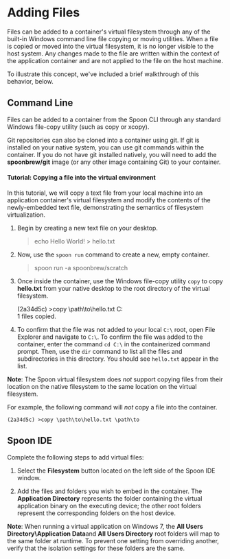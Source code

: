 # Adding Files

Files can be added to a container's virtual filesystem through any of the built-in Windows command line file copying or moving utilities. When a file is copied or moved into the virtual filesystem, it is no longer visible to the host system. Any changes made to the file are written within the context of the application container and are not applied to the file on the host machine.

To illustrate this concept, we've included a brief walkthrough of this behavior, below.

## Command Line

Files can be added to a container from the Spoon CLI through any standard Windows file-copy utility (such as copy or xcopy).

Git repositories can also be cloned into a container using git. If git is installed on your native system, you can use git commands within the container. If you do not have git installed natively, you will need to add the **spoonbrew/git** image (or any other image containing Git) to your container.

#### Tutorial: Copying a file into the virtual environment

In this tutorial, we will copy a text file from your local machine into an application container's virtual filesystem and modify the contents of the newly-embedded text file, demonstrating the semantics of filesystem virtualization. 

1. Begin by creating a new text file on your desktop. 

	>echo Hello World! > hello.txt

2. Now, use the `spoon run` command to create a new, empty container. 

	>spoon run -a spoonbrew/scratch

3. Once inside the container, use the Windows file-copy utility `copy` to copy **hello.txt** from your native desktop to the root directory of the virtual filesystem. 

	(2a34d5c) >copy \path\to\hello.txt C:\
			1 files copied.

4. To confirm that the file was not added to your local `C:\` root, open File Explorer and navigate to `C:\`. To confirm the file was added to the container, enter the command `cd C:\` in the containerized command prompt. Then, use the `dir` command to list all the files and subdirectories in this directory. You should see `hello.txt` appear in the list. 

**Note**: The Spoon virtual filesystem does *not* support copying files from their location on the native filesystem to the same location on the virtual filesystem. 

For example, the following command will *not* copy a file into the container. 

	(2a34d5c) >copy \path\to\hello.txt \path\to

## Spoon IDE

Complete the following steps to add virtual files:

1. Select the **Filesystem** button located on the left side of the Spoon IDE window.
 
2. Add the files and folders you wish to embed in the container. The **Application Directory** represents the folder containing the virtual application binary on the executing device; the other root folders represent the corresponding folders on the host device.

**Note**: When running a virtual application on Windows 7, the **All Users Directory\Application Data**and **All Users Directory** root folders will map to the same folder at runtime. To prevent one setting from overriding another, verify that the isolation settings for these folders are the same.
